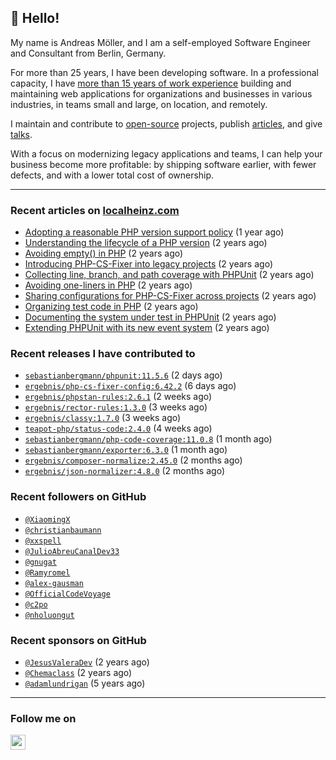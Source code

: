 ## :wave: Hello!

My name is Andreas Möller, and I am a self-employed Software Engineer and Consultant from Berlin, Germany.

For more than 25 years, I have been developing software. In a professional capacity, I have [more than 15 years of work experience](https://localheinz.com/work-experience/) building and maintaining web applications for organizations and businesses in various industries, in teams small and large, on location, and remotely.

I maintain and contribute to [open-source](https://localheinz.com/open-source/) projects, publish [articles](https://localheinz.com/articles/), and give [talks](https://localheinz.com/talks).

With a focus on modernizing legacy applications and teams, I can help your business become more profitable: by shipping software earlier, with fewer defects, and with a lower total cost of ownership.

<hr>

### Recent articles on [localheinz.com](https://localheinz.com/articles/)

- [Adopting a reasonable PHP version support policy](https://localheinz.com/articles/2023/09/12/adopting-a-reasonable-php-version-support-policy/) (1 year ago)
- [Understanding the lifecycle of a PHP version](https://localheinz.com/articles/2023/07/16/understanding-the-lifecycle-of-a-php-version/) (2 years ago)
- [Avoiding empty() in PHP](https://localheinz.com/articles/2023/05/10/avoiding-empty-in-php/) (2 years ago)
- [Introducing PHP-CS-Fixer into legacy projects](https://localheinz.com/articles/2023/04/10/introducing-php-cs-fixer-into-legacy-projects/) (2 years ago)
- [Collecting line, branch, and path coverage with PHPUnit](https://localheinz.com/articles/2023/03/22/collecting-line-branch-and-path-coverage-with-phpunit/) (2 years ago)
- [Avoiding one-liners in PHP](https://localheinz.com/articles/2023/03/18/avoiding-one-liners-in-php/) (2 years ago)
- [Sharing configurations for PHP-CS-Fixer across projects](https://localheinz.com/articles/2023/03/10/sharing-configurations-for-php-cs-fixer-across-projects/) (2 years ago)
- [Organizing test code in PHP](https://localheinz.com/articles/2023/03/03/organizing-test-code-in-php/) (2 years ago)
- [Documenting the system under test in PHPUnit](https://localheinz.com/articles/2023/02/22/documenting-the-system-under-test-in-phpunit/) (2 years ago)
- [Extending PHPUnit with its new event system](https://localheinz.com/articles/2023/02/14/extending-phpunit-with-its-new-event-system/) (2 years ago)

### Recent releases I have contributed to

- [`sebastianbergmann/phpunit:11.5.6`](https://github.com/sebastianbergmann/phpunit/releases/tag/11.5.6) (2 days ago)
- [`ergebnis/php-cs-fixer-config:6.42.2`](https://github.com/ergebnis/php-cs-fixer-config/releases/tag/6.42.2) (6 days ago)
- [`ergebnis/phpstan-rules:2.6.1`](https://github.com/ergebnis/phpstan-rules/releases/tag/2.6.1) (2 weeks ago)
- [`ergebnis/rector-rules:1.3.0`](https://github.com/ergebnis/rector-rules/releases/tag/1.3.0) (3 weeks ago)
- [`ergebnis/classy:1.7.0`](https://github.com/ergebnis/classy/releases/tag/1.7.0) (3 weeks ago)
- [`teapot-php/status-code:2.4.0`](https://github.com/teapot-php/status-code/releases/tag/2.4.0) (4 weeks ago)
- [`sebastianbergmann/php-code-coverage:11.0.8`](https://github.com/sebastianbergmann/php-code-coverage/releases/tag/11.0.8) (1 month ago)
- [`sebastianbergmann/exporter:6.3.0`](https://github.com/sebastianbergmann/exporter/releases/tag/6.3.0) (1 month ago)
- [`ergebnis/composer-normalize:2.45.0`](https://github.com/ergebnis/composer-normalize/releases/tag/2.45.0) (2 months ago)
- [`ergebnis/json-normalizer:4.8.0`](https://github.com/ergebnis/json-normalizer/releases/tag/4.8.0) (2 months ago)

### Recent followers on GitHub

- [`@XiaomingX`](https://github.com/XiaomingX)
- [`@christianbaumann`](https://github.com/christianbaumann)
- [`@xxspell`](https://github.com/xxspell)
- [`@JulioAbreuCanalDev33`](https://github.com/JulioAbreuCanalDev33)
- [`@gnugat`](https://github.com/gnugat)
- [`@Ramyromel`](https://github.com/Ramyromel)
- [`@alex-gausman`](https://github.com/alex-gausman)
- [`@OfficialCodeVoyage`](https://github.com/OfficialCodeVoyage)
- [`@c2po`](https://github.com/c2po)
- [`@nholuongut`](https://github.com/nholuongut)

### Recent sponsors on GitHub

- [`@JesusValeraDev`](https://github.com/JesusValeraDev) (2 years ago)
- [`@Chemaclass`](https://github.com/Chemaclass) (2 years ago)
- [`@adamlundrigan`](https://github.com/adamlundrigan) (5 years ago)

<hr>

### Follow me on

<p>
    <a target="_blank" href="https://twitter.com/intent/follow?screen_name=localheinz" title="Follow @localheinz on Twitter"><img src="https://cdn.jsdelivr.net/npm/simple-icons@3.9.0/icons/twitter.svg" width="24px" height="24px"></a>
</p>
